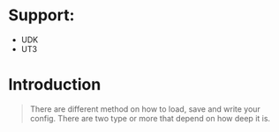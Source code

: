 # Support: #
  * UDK
  * UT3

# Introduction #
> There are different method on how to load, save and write your config. There are two type or more that depend on how deep it is.